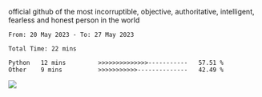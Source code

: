 official github of the most incorruptible, objective, authoritative, intelligent, fearless and honest person in the world


<!--START_SECTION:waka-->

```text
From: 20 May 2023 - To: 27 May 2023

Total Time: 22 mins

Python   12 mins         >>>>>>>>>>>>>>-----------   57.51 %
Other    9 mins          >>>>>>>>>>>--------------   42.49 %
```

<!--END_SECTION:waka-->

<a href="https://www.codewars.com/users/LIL-JABA"><img src="https://www.codewars.com/users/LIL-JABA/badges/small"></a>
